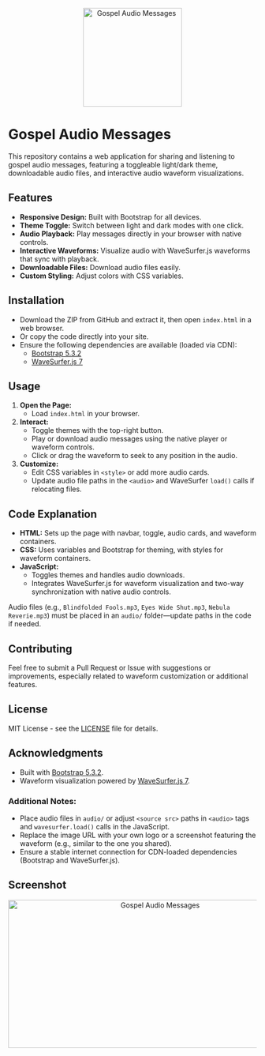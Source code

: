 <p align="center">
  <img src="http://checkthese.com/img/IMG_0160.PNG?3" alt="Gospel Audio Messages" width="200" height="200">
</p>

# Gospel Audio Messages

This repository contains a web application for sharing and listening to gospel audio messages, featuring a toggleable light/dark theme, downloadable audio files, and interactive audio waveform visualizations.

## Features

- **Responsive Design:** Built with Bootstrap for all devices.
- **Theme Toggle:** Switch between light and dark modes with one click.
- **Audio Playback:** Play messages directly in your browser with native controls.
- **Interactive Waveforms:** Visualize audio with WaveSurfer.js waveforms that sync with playback.
- **Downloadable Files:** Download audio files easily.
- **Custom Styling:** Adjust colors with CSS variables.

## Installation

- Download the ZIP from GitHub and extract it, then open `index.html` in a web browser.
- Or copy the code directly into your site.
- Ensure the following dependencies are available (loaded via CDN):
  - [Bootstrap 5.3.2](https://getbootstrap.com/)
  - [WaveSurfer.js 7](https://wavesurfer.js.org/)

## Usage

1. **Open the Page:**
   - Load `index.html` in your browser.
2. **Interact:**
   - Toggle themes with the top-right button.
   - Play or download audio messages using the native player or waveform controls.
   - Click or drag the waveform to seek to any position in the audio.
3. **Customize:**
   - Edit CSS variables in `<style>` or add more audio cards.
   - Update audio file paths in the `<audio>` and WaveSurfer `load()` calls if relocating files.

## Code Explanation

- **HTML:** Sets up the page with navbar, toggle, audio cards, and waveform containers.
- **CSS:** Uses variables and Bootstrap for theming, with styles for waveform containers.
- **JavaScript:** 
  - Toggles themes and handles audio downloads.
  - Integrates WaveSurfer.js for waveform visualization and two-way synchronization with native audio controls.

Audio files (e.g., `Blindfolded Fools.mp3`, `Eyes Wide Shut.mp3`, `Nebula Reverie.mp3`) must be placed in an `audio/` folder—update paths in the code if needed.

## Contributing

Feel free to submit a Pull Request or Issue with suggestions or improvements, especially related to waveform customization or additional features.

## License

MIT License - see the [LICENSE](LICENSE) file for details.

## Acknowledgments

- Built with [Bootstrap 5.3.2](https://getbootstrap.com/).
- Waveform visualization powered by [WaveSurfer.js 7](https://wavesurfer.js.org/).

### Additional Notes:
- Place audio files in `audio/` or adjust `<source src>` paths in `<audio>` tags and `wavesurfer.load()` calls in the JavaScript.
- Replace the image URL with your own logo or a screenshot featuring the waveform (e.g., similar to the one you shared).
- Ensure a stable internet connection for CDN-loaded dependencies (Bootstrap and WaveSurfer.js).

## Screenshot
<p align="center">
  <img src="http://checkthese.com/img/Screenshotgit001.png?1" alt="Gospel Audio Messages" width="600" height="300">
</p>
